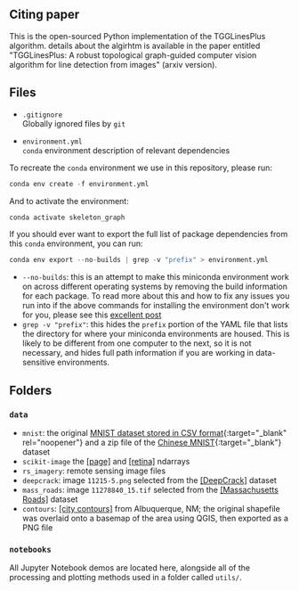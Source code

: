 ## Citing paper
This is the open-sourced Python implementation of the TGGLinesPlus algorithm. details about the algirhtm is available in the  paper entitled
"TGGLinesPlus: A robust topological graph-guided computer vision algorithm for line detection from images" (arxiv version).


## Files
* `.gitignore`
<br> Globally ignored files by `git`
  
* `environment.yml`
<br> `conda` environment description of relevant dependencies
  
To recreate the `conda` environment we use in this repository, please  run:
```python
conda env create -f environment.yml
```

And to activate the environment:
```python
conda activate skeleton_graph
```

If you should ever want to export the full list of package dependencies from this `conda`
environment, you can run:
```python
conda env export --no-builds | grep -v "prefix" > environment.yml
```
* `--no-builds`: this is an attempt to make this miniconda environment work on across different operating systems by removing the build information for each package. To read more about this and how to fix any issues you run into if the above commands for installing the environment don't work for you, please see this [excellent post](https://johannesgiorgis.com/sharing-conda-environments-across-different-operating-systems/)
* `grep -v "prefix"`: this hides the `prefix` portion of the YAML file that lists the directory for where your miniconda environments are housed. This is likely to be different from one computer to the next, so it is not necessary, and hides full path information if you are working in data-sensitive environments.

## Folders
### `data`
* `mnist`: the original [MNIST dataset stored in CSV format](https://www.kaggle.com/datasets/oddrationale/mnist-in-csv){:target="_blank" rel="noopener"} and a zip file of the [Chinese MNIST](https://www.kaggle.com/datasets/fedesoriano/chinese-mnist-digit-recognizer){:target="_blank"} dataset
* `scikit-image` the [[page]](https://scikit-image.org/docs/stable/api/skimage.data.html#skimage.data.page) and [[retina]](https://scikit-image.org/docs/stable/api/skimage.data.html#skimage.data.retina) ndarrays
* `rs_imagery`: remote sensing image files
* `deepcrack`: image `11215-5.png` selected from the [[DeepCrack]](https://github.com/yhlleo/DeepCrack) dataset
* `mass_roads`: image `11278840_15.tif` selected from the [[Massachusetts Roads]](https://www.kaggle.com/datasets/balraj98/massachusetts-roads-dataset) dataset
* `contours`: [[city contours]](https://www.cabq.gov/gis/geographic-information-systems-data) from Albuquerque, NM; the original shapefile was overlaid onto a basemap of the area using QGIS, then exported as a PNG file

### `notebooks`
All Jupyter Notebook demos are located here, alongside all of the processing and plotting methods used in a folder called `utils/`.
